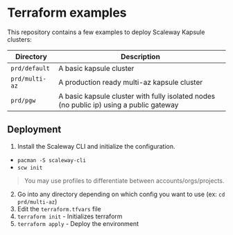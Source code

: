 # Terraform examples

This repository contains a few examples to deploy Scaleway Kapsule clusters:

| Directory      | Description                                                                             |
| -------------- | --------------------------------------------------------------------------------------- |
| `prd/default`  | A basic kapsule cluster                                                                 |
| `prd/multi-az` | A production ready multi-az kapsule cluster                                             |
| `prd/pgw`      | A basic kapsule cluster with fully isolated nodes (no public ip) using a public gateway |

## Deployment

1. Install the Scaleway CLI and initialize the configuration.

* `pacman -S scaleway-cli`
* `scw init`

> You may use profiles to differentiate between accounts/orgs/projects.

2. Go into any directory depending on which config you want to use (ex: `cd prd/multi-az`)
3. Edit the `terraform.tfvars` file
4. `terraform init` - Initializes terraform
5. `terraform apply` - Deploy the environment
